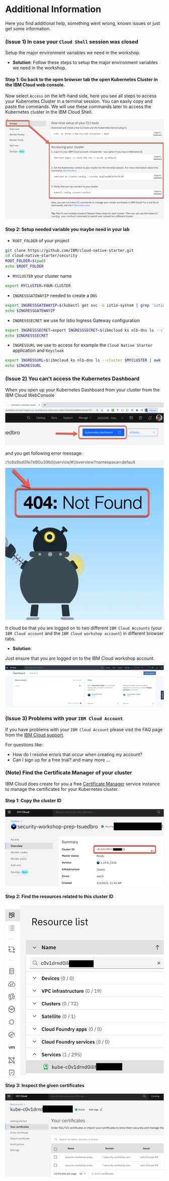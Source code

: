 # Additional Information

Here you find additional help, something went wrong, known issues or just get some information.

### **(Issue 1) In case your `Cloud Shell` session was closed**

Setup the major environment variables we need in the workshop.

* **Solution**: Follow these steps to setup the major environment variables we need in the workshop.

#### Step 1: Go back to the open browser tab the open Kubernetes Cluster in the IBM Cloud web console. 

Now select `Access` on the left-hand side, here you see all steps to access your Kubernetes Cluster in a terminal session. You can easily copy and paste the commands. We will use these commands later to access the Kubernetes cluster in the IBM Cloud Shell.

![](../images/cluster-access-commands.png)

#### Step 2: Setup needed variable you maybe need in your lab

* `ROOT_FOLDER` of your project

```sh
git clone https://github.com/IBM/cloud-native-starter.git
cd cloud-native-starter/security
ROOT_FOLDER=$(pwd)
echo $ROOT_FOLDER
```

* `MYCLUSTER` your cluster name

```sh
export MYCLUSTER=YOUR-CLUSTER
```

* `INGRESSGATEWAYIP` needed to create a `DNS`

```sh
export INGRESSGATEWAYIP=$(kubectl get svc -n istio-system | grep 'istio-ingressgateway' |  awk '{print $4}')
echo $INGRESSGATEWAYIP
```

* `INGRESSSECRET` we use for Istio Ingress Gateway configuration

```sh
export INGRESSSECRET=export INGRESSSECRET=$(ibmcloud ks nlb-dns ls --cluster $MYCLUSTER | grep '0001' | awk '{print $5}')
echo $INGRESSSECRET
```

* `INGRESSURL` we use to access for example the `Cloud Native Starter` application and `Keycloak`

```sh
export INGRESSURL=$(ibmcloud ks nlb-dns ls --cluster $MYCLUSTER | awk '/-0001./ {print $1}')
echo $INGRESSURL
```

### **(Issue 2) You can't access the Kubernetes Dashboard**

When you open up your Kubernetes Dashboard from your cluster from the IBM Cloud WebConsole

![](../images/issue-2-01.png)

and you get following error message:

![](../images/issue-2-02.png)

It cloud be that you are logged on to two different `IBM Cloud Accounts` (your `IBM Cloud account` and the `IBM Cloud workshop account`) in different browser tabs.

* **Solution**:

Just ensure that you are logged on to the IBM Cloud workshop account.

![](../images/cluster-ibmaccount.png)

### **(Issue 3) Problems with your `IBM Cloud Account`**

If you have problems with your `IBM Cloud Account` please visit the FAQ page from the [IBM Cloud support](https://cloud.ibm.com/docs/account?topic=account-accountfaqs).

For questions like:

* How do I resolve errors that occur when creating my account?
* Can I sign up for a free trial?
and many more ...

### **(Note) Find the Certificate Manager of your cluster**

IBM Cloud does create for you a free [Certificate Manager](https://cloud.ibm.com/catalog/services/certificate-manager) service instance to manage the certificates for your Kubernetes cluster. 

#### Step 1: Copy the cluster ID

![](../images/certificate-manager-01.png)

#### Step 2: Find the resources related to this cluster ID

![](../images/certificate-manager-02.png)

#### Step 3: Inspect the given certificates

![](../images/certificate-manager-03.png)

